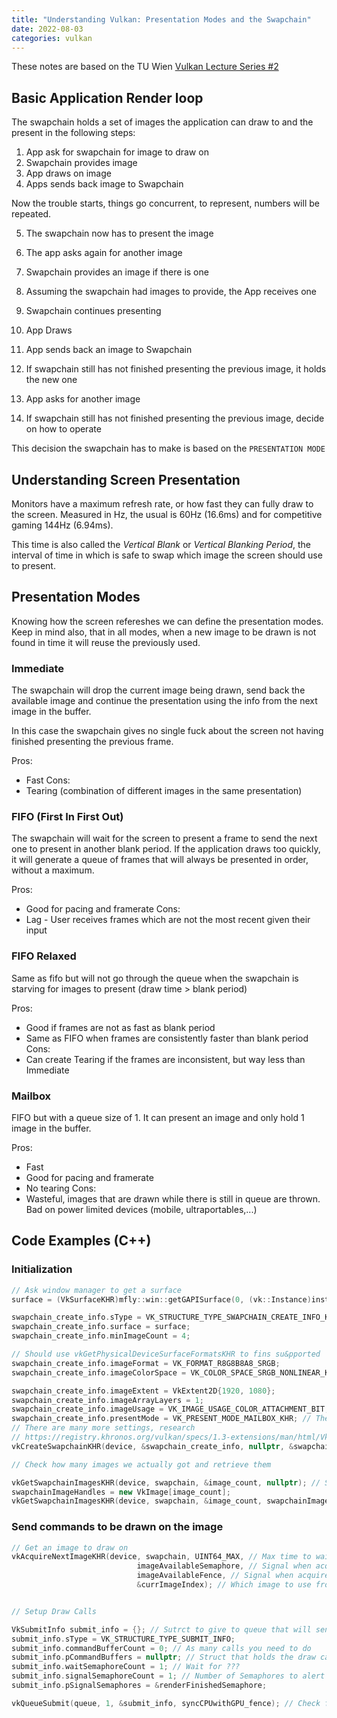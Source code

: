 ```yaml
---
title: "Understanding Vulkan: Presentation Modes and the Swapchain"
date: 2022-08-03
categories: vulkan
---
```


These notes are based on the TU Wien [Vulkan Lecture Series #2](https://www.youtube.com/watch?v=nSzQcyQTtRY&list=PLmIqTlJ6KsE1Jx5HV4sd2jOe3V1KMHHgn&index=3)

## Basic Application Render loop

The swapchain holds a set of images the application can draw to and the present in the following steps:
1. App ask for swapchain for image to draw on
2. Swapchain provides image
3. App draws on image
4. Apps sends back image to Swapchain

Now the trouble starts, things go concurrent, to represent, numbers will be repeated.

5. The swapchain now has to present the image
5. The app asks again for another image

6. Swapchain provides an image if there is one
7. Assuming the swapchain had images to provide, the App receives one
7. Swapchain continues presenting
8. App Draws
9. App sends back an image to Swapchain
10. If swapchain still has not finished presenting the previous image, it holds the new one

11. App asks for another image
11. If swapchain still has not finished presenting the previous image, decide on how to operate

This decision the swapchain has to make is based on the `PRESENTATION MODE`

## Understanding Screen Presentation

Monitors have a maximum refresh rate, or how fast they can fully draw to the screen. Measured in Hz, the usual is 60Hz (16.6ms) and for competitive gaming 144Hz (6.94ms).

This time is also called the *Vertical Blank* or *Vertical Blanking Period*, the interval of time in which is safe to swap which image the screen should use to present.    

## Presentation Modes
Knowing how the screen refereshes we can define the presentation modes.
Keep in mind also, that in all modes, when a new image to be drawn is not found in time it will reuse the previously used.
### Immediate

The swapchain will drop the current image being drawn, send back the available image and continue the presentation using the info from the next image in the buffer.

In this case the swapchain gives no single fuck about the screen not having finished presenting the previous frame.

Pros:
 - Fast
Cons:
 - Tearing (combination of different images in the same presentation)

### FIFO (First In First Out)

The swapchain will wait for the screen to present a frame to send the next one to present in another blank period.
If the application draws too quickly, it will generate a queue of frames that will always be presented in order, without a maximum.

Pros:
 - Good for pacing and framerate
Cons:
 - Lag - User receives frames which are not the most recent given their input

### FIFO Relaxed

Same as fifo but will not go through the queue when the swapchain is starving for images to present (draw time > blank period)

Pros:
 - Good if frames are not as fast as blank period 
 - Same as FIFO when frames are consistently faster than blank period
Cons:
 - Can create Tearing if the frames are inconsistent, but way less than Immediate

### Mailbox

FIFO but with a queue size of 1. It can present an image and only hold 1 image in the buffer.

Pros:
 - Fast
 - Good for pacing and framerate
 - No tearing
Cons:
 - Wasteful, images that are drawn while there is still in queue are thrown. Bad on power limited devices (mobile, ultraportables,...)


## Code Examples (C++)

### Initialization
```c++
// Ask window manager to get a surface
surface = (VkSurfaceKHR)mfly::win::getGAPISurface(0, (vk::Instance)instance);

swapchain_create_info.sType = VK_STRUCTURE_TYPE_SWAPCHAIN_CREATE_INFO_KHR;
swapchain_create_info.surface = surface;
swapchain_create_info.minImageCount = 4;

// Should use vkGetPhysicalDeviceSurfaceFormatsKHR to fins su&pported
swapchain_create_info.imageFormat = VK_FORMAT_R8G8B8A8_SRGB;
swapchain_create_info.imageColorSpace = VK_COLOR_SPACE_SRGB_NONLINEAR_KHR;

swapchain_create_info.imageExtent = VkExtent2D{1920, 1080};
swapchain_create_info.imageArrayLayers = 1;
swapchain_create_info.imageUsage = VK_IMAGE_USAGE_COLOR_ATTACHMENT_BIT;
swapchain_create_info.presentMode = VK_PRESENT_MODE_MAILBOX_KHR; // The good one
// There are many more settings, research
// https://registry.khronos.org/vulkan/specs/1.3-extensions/man/html/VkSwapchainCreateInfoKHR.html
vkCreateSwapchainKHR(device, &swapchain_create_info, nullptr, &swapchain);

// Check how many images we actually got and retrieve them

vkGetSwapchainImagesKHR(device, swapchain, &image_count, nullptr); // Sending no array to fill to get count
swapchainImageHandles = new VkImage[image_count];
vkGetSwapchainImagesKHR(device, swapchain, &image_count, swapchainImageHandles);
```

### Send commands to be drawn on the image
```c++
// Get an image to draw on
vkAcquireNextImageKHR(device, swapchain, UINT64_MAX, // Max time to wait for image (usually as much as possible)
                            imageAvailableSemaphore, // Signal when acquired -> Wait on GPU
                            imageAvailableFence, // Signal when acquired -> Wait on CPU
                            &currImageIndex); // Which image to use from the handles of images in the swapchain


// Setup Draw Calls

VkSubmitInfo submit_info = {}; // Sutrct to give to queue that will send things to GPU
submit_info.sType = VK_STRUCTURE_TYPE_SUBMIT_INFO;
submit_info.commandBufferCount = 0; // As many calls you need to do
submit_info.pCommandBuffers = nullptr; // Struct that holds the draw calls
submit_info.waitSemaphoreCount = 1; // Wait for ???
submit_info.signalSemaphoreCount = 1; // Number of Semaphores to alert the queue is done
submit_info.pSignalSemaphores = &renderFinishedSemaphore;

vkQueueSubmit(queue, 1, &submit_info, syncCPUwithGPU_fence); // Check fence for syncing
```